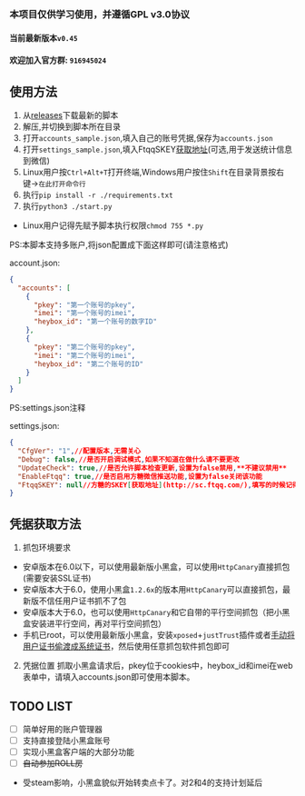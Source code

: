 ### 本项目仅供学习使用，并遵循GPL v3.0协议
#### 当前最新版本`v0.45`
#### 欢迎加入官方群: `916945024`
## 使用方法
1. 从[releases](https://github.com/chr233/xhh_auto/releases)下载最新的脚本
1. 解压,并切换到脚本所在目录
1. 打开`accounts_sample.json`,填入自己的账号凭据,保存为`accounts.json`
1. 打开`settings_sample.json`,填入FtqqSKEY[获取地址](http://sc.ftqq.com/)(可选,用于发送统计信息到微信)
1. Linux用户按`Ctrl+Alt+T`打开终端,Windows用户按住`Shift`在目录背景按右键->`在此打开命令行`
1. 执行`pip install -r ./requirements.txt`
1. 执行`python3 ./start.py`
 * Linux用户记得先赋予脚本执行权限`chmod 755 *.py`

PS:本脚本支持多账户,将json配置成下面这样即可(请注意格式)

account.json:
```json
{
  "accounts": [
    {
      "pkey": "第一个账号的pkey",
      "imei": "第一个账号的imei",
      "heybox_id": "第一个账号的数字ID"
    },
    {
      "pkey": "第二个账号的pkey",
      "imei": "第二个账号的imei",
      "heybox_id": "第二个账号的ID"
    }
  ]
}
```

PS:settings.json注释

settings.json:
```json
{
  "CfgVer": "1",//配置版本,无需关心
  "Debug": false,//是否开启调试模式,如果不知道在做什么请不要更改
  "UpdateCheck": true,//是否允许脚本检查更新,设置为false禁用,**不建议禁用**
  "EnableFtqq": true,//是否启用方糖微信推送功能,设置为false关闭该功能
  "FtqqSKEY": null//方糖的SKEY[获取地址](http://sc.ftqq.com/),填写的时候记得在Skey外侧加双引号("FtqqSKEY": "你的SKEY")
}
```

## 凭据获取方法
1. 抓包环境要求
 * 安卓版本在6.0以下，可以使用最新版小黑盒，可以使用`HttpCanary`直接抓包(需要安装SSL证书)
 * 安卓版本大于6.0，使用小黑盒`1.2.6x`的版本用`HttpCanary`可以直接抓包，最新版不信任用户证书抓不了包
 * 安卓版本大于6.0，也可以使用`HttpCanary`和它自带的平行空间抓包（把小黑盒安装进平行空间，再对平行空间抓包）
 * 手机已root，可以使用最新版小黑盒，安装`xposed`+`justTrust`插件或者[手动将用户证书偷渡成系统证书](https://blog.chrxw.com/archives/2019/07/08/270.html)，然后使用任意抓包软件抓包即可
2. 凭据位置
 抓取小黑盒请求后，pkey位于cookies中，heybox_id和imei在web表单中，请填入accounts.json即可使用本脚本。

## TODO LIST
- [ ] 简单好用的账户管理器
- [ ] 支持直接登陆小黑盒账号
- [ ] 实现小黑盒客户端的大部分功能
- [ ] ~~自动参加ROLL房~~
 * 受steam影响，小黑盒貌似开始转卖点卡了。对2和4的支持计划延后
